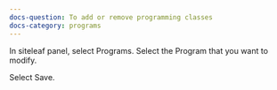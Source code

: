 ```yaml
---
docs-question: To add or remove programming classes
docs-category: programs
---
```

In siteleaf panel, select Programs.  Select the Program that you want to modify.

Select Save.
